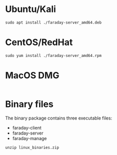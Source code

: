 
# Ubuntu/Kali

```
sudo apt install ./faraday-server_amd64.deb
```

# CentOS/RedHat

```
sudo yum install ./faraday-server_amd64.rpm
```

# MacOS DMG

```
```

# Binary files

The binary package contains three executable files:

* faraday-client
* faraday-server
* faraday-manage

```
unzip linux_binaries.zip
```